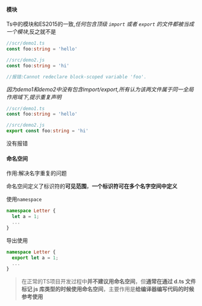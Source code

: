 #### 模块

Ts中的模块和ES2015的一致,*任何包含顶级 `import` 或者 `export` 的文件都被当成一个模块*,反之就不是

```ts
//scr/demo1.ts
const foo:string = 'hello'
```

```ts
//src/demo2.js
const foo:string = 'hi'

//报错:Cannot redeclare block-scoped variable 'foo'.
```

*因为demo1和demo2中没有包含import/export,所有认为该两文件属于同一全局作用域下,提示重复声明*

```ts
//scr/demo1.ts
const foo:string = 'hello'
```

```ts
//src/demo2.js
export const foo:string = 'hi'
```

没有报错

#### 命名空间

作用:解决名字重复的问题

命名空间定义了标识符的**可见范围**，**一个标识符可在多个名字空间中定义**

使用`namespace`

```ts
namespace Letter {
  let a = 1;
  ...
}
```

导出使用

```ts
namespace Letter {
  export let a = 1;
  ...
}
```



> 在正常的TS项目开发过程中**并不建议用命名空间**，但**通常在通过 d.ts 文件标记 js 库类型的时候使用命名空间**，主要作用是**给编译器编写代码的时候参考使用**

